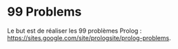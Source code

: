 # 99 Problems

Le but est de réaliser les 99 problèmes Prolog : https://sites.google.com/site/prologsite/prolog-problems.


